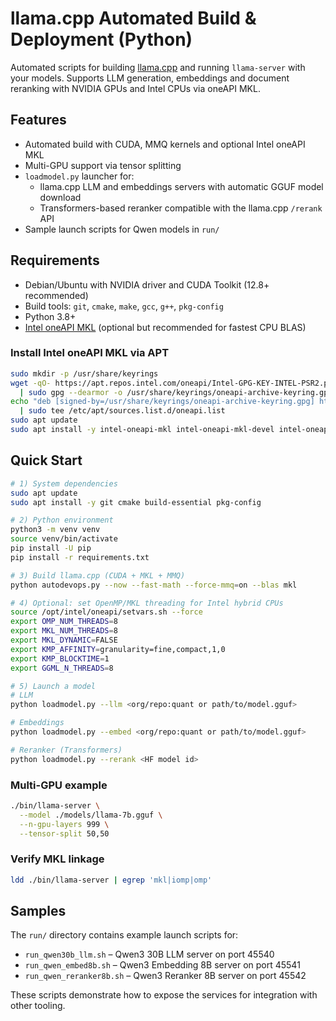 # llama.cpp Automated Build & Deployment (Python)

Automated scripts for building [llama.cpp](https://github.com/ggml-org/llama.cpp) and running
`llama-server` with your models. Supports LLM generation, embeddings and document reranking
with NVIDIA GPUs and Intel CPUs via oneAPI MKL.

## Features

- Automated build with CUDA, MMQ kernels and optional Intel oneAPI MKL
- Multi-GPU support via tensor splitting
- `loadmodel.py` launcher for:
  - llama.cpp LLM and embeddings servers with automatic GGUF model download
  - Transformers-based reranker compatible with the llama.cpp `/rerank` API
- Sample launch scripts for Qwen models in `run/`

## Requirements

- Debian/Ubuntu with NVIDIA driver and CUDA Toolkit (12.8+ recommended)
- Build tools: `git`, `cmake`, `make`, `gcc`, `g++`, `pkg-config`
- Python 3.8+
- [Intel oneAPI MKL](https://www.intel.com/content/www/us/en/developer/tools/oneapi/onemkl-download.html)
  (optional but recommended for fastest CPU BLAS)

### Install Intel oneAPI MKL via APT

```bash
sudo mkdir -p /usr/share/keyrings
wget -qO- https://apt.repos.intel.com/oneapi/Intel-GPG-KEY-INTEL-PSR2.pub \
  | sudo gpg --dearmor -o /usr/share/keyrings/oneapi-archive-keyring.gpg
echo "deb [signed-by=/usr/share/keyrings/oneapi-archive-keyring.gpg] https://apt.repos.intel.com/oneapi all main" \
  | sudo tee /etc/apt/sources.list.d/oneapi.list
sudo apt update
sudo apt install -y intel-oneapi-mkl intel-oneapi-mkl-devel intel-oneapi-openmp
```

## Quick Start

```bash
# 1) System dependencies
sudo apt update
sudo apt install -y git cmake build-essential pkg-config

# 2) Python environment
python3 -m venv venv
source venv/bin/activate
pip install -U pip
pip install -r requirements.txt

# 3) Build llama.cpp (CUDA + MKL + MMQ)
python autodevops.py --now --fast-math --force-mmq=on --blas mkl

# 4) Optional: set OpenMP/MKL threading for Intel hybrid CPUs
source /opt/intel/oneapi/setvars.sh --force
export OMP_NUM_THREADS=8
export MKL_NUM_THREADS=8
export MKL_DYNAMIC=FALSE
export KMP_AFFINITY=granularity=fine,compact,1,0
export KMP_BLOCKTIME=1
export GGML_N_THREADS=8

# 5) Launch a model
# LLM
python loadmodel.py --llm <org/repo:quant or path/to/model.gguf>

# Embeddings
python loadmodel.py --embed <org/repo:quant or path/to/model.gguf>

# Reranker (Transformers)
python loadmodel.py --rerank <HF model id>
```

### Multi-GPU example

```bash
./bin/llama-server \
  --model ./models/llama-7b.gguf \
  --n-gpu-layers 999 \
  --tensor-split 50,50
```

### Verify MKL linkage

```bash
ldd ./bin/llama-server | egrep 'mkl|iomp|omp'
```

## Samples

The `run/` directory contains example launch scripts for:

- `run_qwen30b_llm.sh` – Qwen3 30B LLM server on port 45540
- `run_qwen_embed8b.sh` – Qwen3 Embedding 8B server on port 45541
- `run_qwen_reranker8b.sh` – Qwen3 Reranker 8B server on port 45542

These scripts demonstrate how to expose the services for integration with other tooling.

